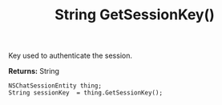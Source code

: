 ﻿---
uid: crmscript_ref_NSChatSessionEntity_GetSessionKey
title: String GetSessionKey()
intellisense: NSChatSessionEntity.GetSessionKey
keywords: NSChatSessionEntity, GetSessionKey
so.topic: reference
---

Key used to authenticate the session.

**Returns:** String


```crmscript
NSChatSessionEntity thing;
String sessionKey  = thing.GetSessionKey();
```


